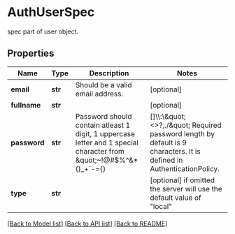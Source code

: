 # AuthUserSpec

spec part of user object.
## Properties
Name | Type | Description | Notes
------------ | ------------- | ------------- | -------------
**email** | **str** | Should be a valid email address. | [optional] 
**fullname** | **str** |  | [optional] 
**password** | **str** | Password should contain atleast 1 digit, 1 uppercase letter and 1 special character from \&quot;~!@#$%^&amp;*()_+&#x60;-&#x3D;{}|[]\\\\:\\\&quot;&lt;&gt;?,./\&quot; Required password length by default is 9 characters. It is defined in AuthenticationPolicy. | [optional] 
**type** | **str** |  | [optional]  if omitted the server will use the default value of "local"

[[Back to Model list]](../README.md#documentation-for-models) [[Back to API list]](../README.md#documentation-for-api-endpoints) [[Back to README]](../README.md)


